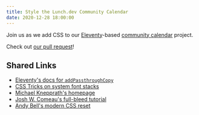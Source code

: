 ```yaml
---
title: Style the Lunch.dev Community Calendar
date: 2020-12-28 18:00:00
---
```


Join us as we add CSS to our [Eleventy](https://11ty.dev)-based [community calendar](https://github.com/LunchDevCommunity/community-calendar) project.

Check out [our pull request](https://github.com/LunchDevCommunity/community-calendar/pull/10)!

## Shared Links

* [Eleventy's docs for `addPassthroughCopy`](https://www.11ty.dev/docs/copy/)
* [CSS Tricks on system font stacks](https://css-tricks.com/snippets/css/system-font-stack/)
* [Michael Knepprath's homepage](https://mknepprath.com/)
* [Josh W. Comeau's full-bleed tutorial](https://www.joshwcomeau.com/css/full-bleed/)
* [Andy Bell's modern CSS reset](https://piccalil.li/blog/a-modern-css-reset/)